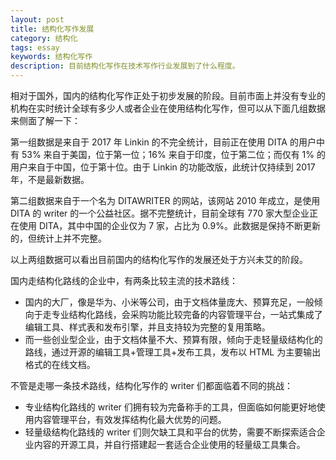 ```yaml
---
layout: post
title: 结构化写作发展
category: 结构化
tags: essay
keywords: 结构化写作
description: 目前结构化写作在技术写作行业发展到了什么程度。
---
```


相对于国外，国内的结构化写作正处于初步发展的阶段。目前市面上并没有专业的机构在实时统计全球有多少人或者企业在使用结构化写作，但可以从下面几组数据来侧面了解一下：

第一组数据是来自于 2017 年 Linkin 的不完全统计，目前正在使用 DITA 的用户中有 53% 来自于美国，位于第一位；16% 来自于印度，位于第二位；而仅有 1% 的用户来自于中国，位于第十位。由于 Linkin 的功能改版，此统计仅持续到 2017 年，不是最新数据。

第二组数据来自于一个名为 DITAWRITER 的网站，该网站 2010 年成立，是使用 DITA 的 writer 的一个公益社区。据不完整统计，目前全球有 770 家大型企业正在使用 DITA，其中中国的企业仅为 7 家，占比为 0.9%。此数据是保持不断更新的，但统计上并不完整。

以上两组数据可以看出目前国内的结构化写作的发展还处于方兴未艾的阶段。

国内走结构化路线的企业中，有两条比较主流的技术路线：

- 国内的大厂，像是华为、小米等公司，由于文档体量庞大、预算充足，一般倾向于走专业结构化路线，会采购功能比较完备的内容管理平台，一站式集成了编辑工具、样式表和发布引擎，并且支持较为完整的复用策略。
- 而一些创业型企业，由于文档体量不大、预算有限，倾向于走轻量级结构化的路线，通过开源的编辑工具+管理工具+发布工具，发布以 HTML 为主要输出格式的在线文档。

不管是走哪一条技术路线，结构化写作的 writer 们都面临着不同的挑战：

- 专业结构化路线的 writer 们拥有较为完备称手的工具，但面临如何能更好地使用内容管理平台，有效发挥结构化最大优势的问题。
- 轻量级结构化路线的 writer 们则欠缺工具和平台的优势，需要不断探索适合企业内容的开源工具，并自行搭建起一套适合企业使用的轻量级工具集合。